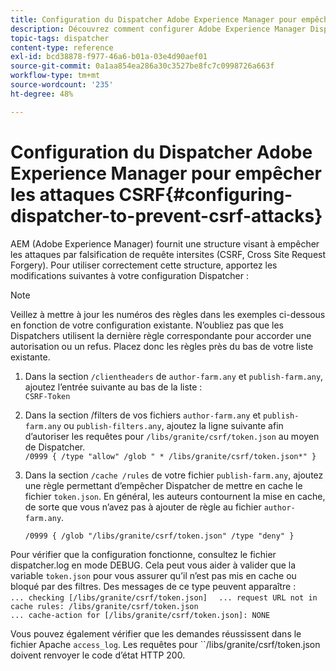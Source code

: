 ```yaml
---
title: Configuration du Dispatcher Adobe Experience Manager pour empêcher les attaques CSRF
description: Découvrez comment configurer Adobe Experience Manager Dispatcher pour empêcher les attaques par falsification de requête intersites (CSRF, Cross Site Request Forgery).
topic-tags: dispatcher
content-type: reference
exl-id: bcd38878-f977-46a6-b01a-03e4d90aef01
source-git-commit: 0a1aa854ea286a30c3527be8fc7c0998726a663f
workflow-type: tm+mt
source-wordcount: '235'
ht-degree: 48%

---
```


# Configuration du Dispatcher Adobe Experience Manager pour empêcher les attaques CSRF{#configuring-dispatcher-to-prevent-csrf-attacks}

AEM (Adobe Experience Manager) fournit une structure visant à empêcher les attaques par falsification de requête intersites (CSRF, Cross Site Request Forgery). Pour utiliser correctement cette structure, apportez les modifications suivantes à votre configuration Dispatcher :

>[!NOTE]
>
>Veillez à mettre à jour les numéros des règles dans les exemples ci-dessous en fonction de votre configuration existante. N’oubliez pas que les Dispatchers utilisent la dernière règle correspondante pour accorder une autorisation ou un refus. Placez donc les règles près du bas de votre liste existante.

1. Dans la section `/clientheaders` de `author-farm.any` et `publish-farm.any`, ajoutez l’entrée suivante au bas de la liste :\
   `CSRF-Token`
1. Dans la section /filters de vos fichiers `author-farm.any` et `publish-farm.any` ou `publish-filters.any`, ajoutez la ligne suivante afin d’autoriser les requêtes pour `/libs/granite/csrf/token.json` au moyen de Dispatcher.\
   `/0999 { /type "allow" /glob " * /libs/granite/csrf/token.json*" }`

1. Dans la section `/cache /rules` de votre fichier `publish-farm.any`, ajoutez une règle permettant d’empêcher Dispatcher de mettre en cache le fichier `token.json`. En général, les auteurs contournent la mise en cache, de sorte que vous n’avez pas à ajouter de règle au fichier `author-farm.any`.

   `/0999 { /glob "/libs/granite/csrf/token.json" /type "deny" }`

Pour vérifier que la configuration fonctionne, consultez le fichier dispatcher.log en mode DEBUG. Cela peut vous aider à valider que la variable `token.json` pour vous assurer qu’il n’est pas mis en cache ou bloqué par des filtres. Des messages de ce type peuvent apparaître :\
`... checking [/libs/granite/csrf/token.json]  `
`... request URL not in cache rules: /libs/granite/csrf/token.json`\
`... cache-action for [/libs/granite/csrf/token.json]: NONE`

Vous pouvez également vérifier que les demandes réussissent dans le fichier Apache `access_log`. Les requêtes pour ``/libs/granite/csrf/token.json doivent renvoyer le code d’état HTTP 200.
